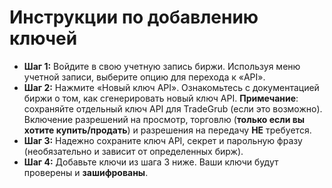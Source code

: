 # **Инструкции по добавлению ключей**
- **Шаг 1:** Войдите в свою учетную запись биржи. Используя меню учетной записи, выберите опцию для перехода к «API». 
- **Шаг 2:** Нажмите «Новый ключ API». Ознакомьтесь с документацией биржи о том, как сгенерировать новый ключ API.
**Примечание**: сохраняйте отдельный ключ API для TradeGrub (если это возможно). Включение разрешений на просмотр, торговлю (**только если вы хотите купить/продать**) и разрешения на передачу **НЕ** требуется.
- **Шаг 3:** Надежно сохраните ключ API, секрет и парольную фразу (необязательно и зависит от определенных бирж).
- **Шаг 4:** Добавьте ключи из шага 3 ниже. Ваши ключи будут проверены и **зашифрованы**.
